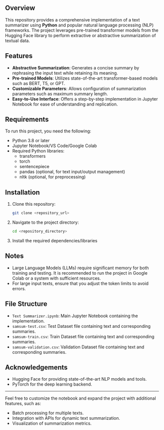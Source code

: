 ## Overview
This repository provides a comprehensive implementation of a text summarizer using **Python** and popular natural language processing (NLP) frameworks. The project leverages pre-trained transformer models from the Hugging Face library to perform extractive or abstractive summarization of textual data.

## Features
- **Abstractive Summarization**: Generates a concise summary by rephrasing the input text while retaining its meaning.
- **Pre-trained Models**: Utilizes state-of-the-art transformer-based models such as BERT, T5, or GPT.
- **Customizable Parameters**: Allows configuration of summarization parameters such as maximum summary length.
- **Easy-to-Use Interface**: Offers a step-by-step implementation in Jupyter Notebook for ease of understanding and replication.

## Requirements
To run this project, you need the following:
- Python 3.8 or later
- Jupyter Notebook/VS Code/Google Colab
- Required Python libraries:
  - transformers
  - torch
  - sentencepiece
  - pandas (optional, for text input/output management)
  - nltk (optional, for preprocessing)

## Installation
1. Clone this repository:
   ```bash
   git clone <repository_url>
   ```
2. Navigate to the project directory:
   ```bash
   cd <repository_directory>
   ```
3. Install the required dependencies/libraries

## Notes
- Large Language Models (LLMs) require significant memory for both training and testing. It is recommended to run the project in Google Colab or a system with sufficient resources.
- For large input texts, ensure that you adjust the token limits to avoid errors.

## File Structure
- `Text Summarizer.ipynb`: Main Jupyter Notebook containing the implementation.
- `samsum-test.csv`: Test Dataset file containing text and corresponding summaries.
- `samsum-train.csv`: Train Dataset file containing text and corresponding summaries.
- `samsum-validation.csv`: Validation Dataset file containing text and corresponding summaries.

## Acknowledgements
- Hugging Face for providing state-of-the-art NLP models and tools.
- PyTorch for the deep learning backend.

---
Feel free to customize the notebook and expand the project with additional features, such as:
- Batch processing for multiple texts.
- Integration with APIs for dynamic text summarization.
- Visualization of summarization metrics.

